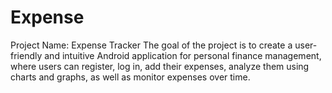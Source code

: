 # Expense
Project Name: Expense Tracker  The goal of the project is to create a user-friendly and intuitive Android application for personal finance management, where users can register, log in, add their expenses, analyze them using charts and graphs, as well as monitor expenses over time.
